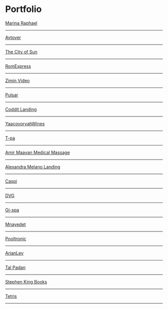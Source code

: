 # Portfolio

<a href="https://marinaraphael.com/" target="_blank">Marina Raphael</a>
_____
<a href="http://avtover.com/" target="_blank">Avtover</a>
_____
<a href="https://thecityofsun.com/" target="_blank">The City of Sun</a>
_____
<a href="https://romexpress.co.il/" target="_blank">RomExpress</a>
_____
<a href="https://zimin.video/" target="_blank">Zimin Video</a>
_____
<a href="https://pulsarua.com/" target="_blank">Pulsar</a>
_____
<a href="https://landing.coditt.com/outsourcing/
" target="_blank">Coddit Landing</a>
_____
<a href="https://yaacovoryahwines.com/" target="_blank">YaacovoryahWines</a>
_____
<a href="https://www.t-pa.co.il/" target="_blank">T-pa</a>
_____
<a href="https://www.amirmassage.co.il/" target="_blank">Amir Maayan Medical Massage</a>
_____
<a href="https://webinar.alexandramelano.com/" target="_blank">Alexandra Melano Landing</a>
_____
<a href="https://www.caspi-group.co.il/" target="_blank">Caspi</a> 
_____
<a href="https://dvg.co.il/" target="_blank">DVG</a> 
_____
<a href="https://www.gi-cpa.co.il/" target="_blank">Gi-spa</a>
_____
<a href="http://mnayedet.co.il/" target="_blank">Mnayedet</a>
_____
<a href="https://www.pooltronic.co.il/" target="_blank">Pooltronic</a>
_____
<a href="https://arianlev-treatments.ussl.co.il/" target="_blank">ArianLev</a>
_____
<a href="http://p36099-290-15677.s290.upress.link/" target="_blank">Tal Padan</a>
_____
<a href="https://nazar-himin.github.io/js-project/" target="_blank">Stephen King Books</a>
_____
<a href="https://nazar-himin.github.io/Tetris/" target="_blank">Tetris</a>
_____
